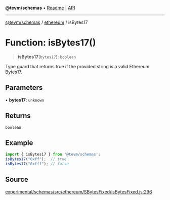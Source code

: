 **@tevm/schemas** • [Readme](../../README.md) \| [API](../../modules.md)

***

[@tevm/schemas](../../README.md) / [ethereum](../README.md) / isBytes17

# Function: isBytes17()

> **isBytes17**(`bytes17`): `boolean`

Type guard that returns true if the provided string is a valid Ethereum Bytes17.

## Parameters

• **bytes17**: `unknown`

## Returns

`boolean`

## Example

```ts
import { isBytes17 } from '@tevm/schemas';
isBytes17("0xff");  // true
isBytes17("0xfff"); // false
````

## Source

[experimental/schemas/src/ethereum/SBytesFixed/isBytesFixed.js:296](https://github.com/evmts/tevm-monorepo/blob/main/experimental/schemas/src/ethereum/SBytesFixed/isBytesFixed.js#L296)
